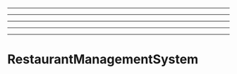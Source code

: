 ----------------------------------------------------------------------
----------------------------------------------------------------------------------------------------
----------------------------------------------------------------------------------------------------
----------------------------------------------------------------------------------------------------
----------------------------------------------------------------------------------------------------
# RestaurantManagementSystem
